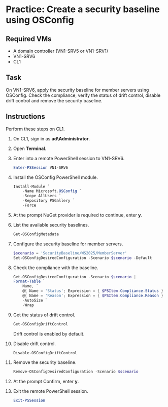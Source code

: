 # Practice: Create a security baseline using OSConfig

## Required VMs

* A domain controller (VN1-SRV5 or VN1-SRV1)
* VN1-SRV6
* CL1

## Task

On VN1-SRV6, apply the security baseline for member servers using OSConfig. Check the compliance, verify the status of drift control, disable drift control and remove the security baseline.

## Instructions

Perform these steps on CL1.

1. On CL1, sign in as **ad\Administrator**.
1. Open **Terminal**.
1. Enter into a remote PowerShell session to VN1-SRV6.

    ````powershell
    Enter-PSSession VN1-SRV6
    ````

1. Install the OSConfig PowerShell module.

    ````powershell
    Install-Module `
        -Name Microsoft.OSConfig `
        -Scope AllUsers `
        -Repository PSGallery `
        -Force
    ````

1. At the prompt NuGet provider is required to continue, enter **y**.
1. List the available security baselines.

    ````powershell
    Get-OSConfigMetadata
    ````

1. Configure the security baseline for member servers.

    ````powershell
    $scenario = 'SecurityBaseline/WS2025/MemberServer'
    Set-OSConfigDesiredConfiguration -Scenario $scenario -Default
    ````

1. Check the compliance with the baseline.

    ````powershell
    Get-OSConfigDesiredConfiguration -Scenario $scenario |
    Format-Table `
        Name, `
        @{ Name = 'Status'; Expression = { $PSItem.Compliance.Status } }, `
        @{ Name = 'Reason'; Expression = { $PSItem.Compliance.Reason } } `
        -AutoSize `
        -Wrap
    ````

1. Get the status of drift control.

    ````powershell
    Get-OSConfigDriftControl
    ````

    Drift control is enabled by default.

1. Disable drift control.

    ````powershell
    Disable-OSConfigDriftControl
    ````

1. Remove the security baseline.

    ````powershell
    Remove-OSConfigDesiredConfiguration -Scenario $scenario
    ````

1. At the prompt Confirm, enter **y**.
1. Exit the remote PowerShell session.

    ````powershell
    Exit-PSSession
    ````
